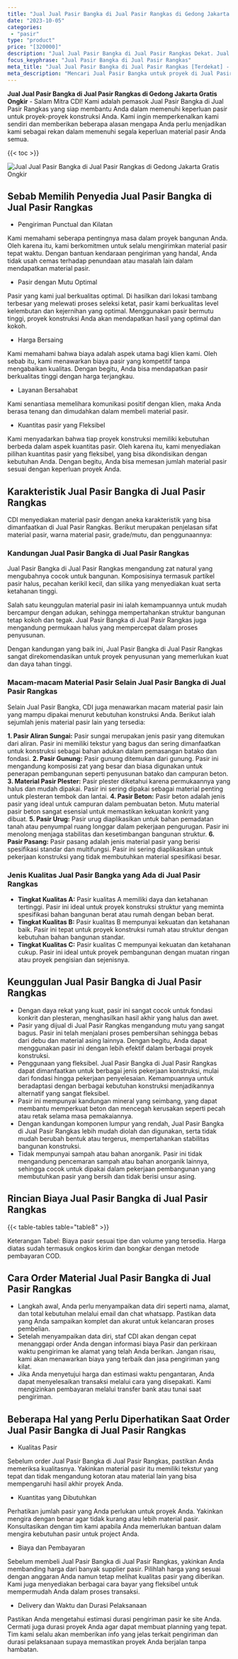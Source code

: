 ```yaml
---
title: "Jual Jual Pasir Bangka di Jual Pasir Rangkas di Gedong Jakarta Gratis Ongkir"
date: "2023-10-05"
categories:
 - "pasir"
type: "product"
price: "[320000]"
description: "Jual Jual Pasir Bangka di Jual Pasir Rangkas Dekat. Jual Pasir Bangka ini sering dipakai dalam proyek konstruksi sebagai bahan campuran yang terpilih dan halus. Silakan hubungi kami untuk informasi lebih lanjut."
focus_keyphrase: "Jual Pasir Bangka di Jual Pasir Rangkas"
meta_title: "Jual Jual Pasir Bangka di Jual Pasir Rangkas [Terdekat] - CDI"
meta_description: "Mencari Jual Pasir Bangka untuk proyek di Jual Pasir Rangkas? Kami menyediakan Jual Pasir Bangka berkualitas untuk material adukan. Dapatkan penawaran terbaik sekarang."
---
```


**Jual Jual Pasir Bangka di Jual Pasir Rangkas di Gedong Jakarta Gratis Ongkir** - Salam Mitra CDI! Kami adalah pemasok Jual Pasir Bangka di Jual Pasir Rangkas yang siap membantu Anda dalam memenuhi keperluan pasir untuk proyek-proyek konstruksi Anda. Kami ingin memperkenalkan kami sendiri dan memberikan beberapa alasan mengapa Anda perlu menjadikan kami sebagai rekan dalam memenuhi segala keperluan material pasir Anda semua.

{{< toc >}}

![Jual Jual Pasir Bangka di Jual Pasir Rangkas di Gedong Jakarta Gratis Ongkir](/images/pasir/pasir-bangunan-37.jpg)

## Sebab Memilih Penyedia Jual Pasir Bangka di Jual Pasir Rangkas

*   Pengiriman Punctual dan Kilatan

Kami memahami seberapa pentingnya masa dalam proyek bangunan Anda. Oleh karena itu, kami berkomitmen untuk selalu mengirimkan material pasir tepat waktu. Dengan bantuan kendaraan pengiriman yang handal, Anda tidak usah cemas terhadap penundaan atau masalah lain dalam mendapatkan material pasir.
*   Pasir dengan Mutu Optimal

Pasir yang kami jual berkualitas optimal. Di hasilkan dari lokasi tambang terbesar yang melewati proses seleksi ketat, pasir kami berkualitas level kelembutan dan kejernihan yang optimal. Menggunakan pasir bermutu tinggi, proyek konstruksi Anda akan mendapatkan hasil yang optimal dan kokoh.
*   Harga Bersaing

Kami memahami bahwa biaya adalah aspek utama bagi klien kami. Oleh sebab itu, kami menawarkan biaya pasir yang kompetitif tanpa mengabaikan kualitas. Dengan begitu, Anda bisa mendapatkan pasir berkualitas tinggi dengan harga terjangkau.
*   Layanan Bersahabat

Kami senantiasa memelihara komunikasi positif dengan klien, maka Anda berasa tenang dan dimudahkan dalam membeli material pasir.
*   Kuantitas pasir yang Fleksibel

Kami menyadarkan bahwa tiap proyek konstruksi memiliki kebutuhan berbeda dalam aspek kuantitas pasir. Oleh karena itu, kami menyediakan pilihan kuantitas pasir yang fleksibel, yang bisa dikondisikan dengan kebutuhan Anda. Dengan begitu, Anda bisa memesan jumlah material pasir sesuai dengan keperluan proyek Anda.

## Karakteristik Jual Pasir Bangka di Jual Pasir Rangkas

CDI menyediakan material pasir dengan aneka karakteristik yang bisa dimanfaatkan di Jual Pasir Rangkas. Berikut merupakan penjelasan sifat material pasir, warna material pasir, grade/mutu, dan penggunaannya:

### Kandungan Jual Pasir Bangka di Jual Pasir Rangkas

Jual Pasir Bangka di Jual Pasir Rangkas mengandung zat natural yang mengubahnya cocok untuk bangunan. Komposisinya termasuk partikel pasir halus, pecahan kerikil kecil, dan silika yang menyediakan kuat serta ketahanan tinggi.

Salah satu keunggulan material pasir ini ialah kemampuannya untuk mudah bercampur dengan adukan, sehingga mempertahankan struktur bangunan tetap kokoh dan tegak. Jual Pasir Bangka di Jual Pasir Rangkas juga mengandung permukaan halus yang mempercepat dalam proses penyusunan.

Dengan kandungan yang baik ini, Jual Pasir Bangka di Jual Pasir Rangkas sangat direkomendasikan untuk proyek penyusunan yang memerlukan kuat dan daya tahan tinggi.

### Macam-macam Material Pasir Selain Jual Pasir Bangka di Jual Pasir Rangkas

Selain Jual Pasir Bangka, CDI juga menawarkan macam material pasir lain yang mampu dipakai menurut kebutuhan konstruksi Anda. Berikut ialah sejumlah jenis material pasir lain yang tersedia:

**1\. Pasir Aliran Sungai:** Pasir sungai merupakan jenis pasir yang ditemukan dari aliran. Pasir ini memiliki tekstur yang bagus dan sering dimanfaatkan untuk konstruksi sebagai bahan adukan dalam pemasangan batako dan fondasi.
**2\. Pasir Gunung:** Pasir gunung ditemukan dari gunung. Pasir ini mengandung komposisi zat yang besar dan biasa digunakan untuk penerapan pembangunan seperti penyusunan batako dan campuran beton.
**3\. Material Pasir Plester:** Pasir plester diketahui karena permukaannya yang halus dan mudah dipakai. Pasir ini sering dipakai sebagai material penting untuk plesteran tembok dan lantai.
**4\. Pasir Beton:** Pasir beton adalah jenis pasir yang ideal untuk campuran dalam pembuatan beton. Mutu material pasir beton sangat esensial untuk memastikan kekuatan konkrit yang dibuat.
**5\. Pasir Urug:** Pasir urug diaplikasikan untuk bahan pemadatan tanah atau penyumpal ruang longgar dalam pekerjaan pengurugan. Pasir ini menolong menjaga stabilitas dan kesetimbangan bangunan struktur.
**6\. Pasir Pasang:** Pasir pasang adalah jenis material pasir yang berisi spesifikasi standar dan multifungsi. Pasir ini sering diaplikasikan untuk pekerjaan konstruksi yang tidak membutuhkan material spesifikasi besar.

### Jenis Kualitas Jual Pasir Bangka yang Ada di Jual Pasir Rangkas

*   **Tingkat Kualitas A:** Pasir kualitas A memiliki daya dan ketahanan tertinggi. Pasir ini ideal untuk proyek konstruksi struktur yang meminta spesifikasi bahan bangunan berat atau rumah dengan beban berat.
*   **Tingkat Kualitas B:** Pasir kualitas B mempunyai kekuatan dan ketahanan baik. Pasir ini tepat untuk proyek konstruksi rumah atau struktur dengan kebutuhan bahan bangunan standar.
*   **Tingkat Kualitas C:** Pasir kualitas C mempunyai kekuatan dan ketahanan cukup. Pasir ini ideal untuk proyek pembangunan dengan muatan ringan atau proyek pengisian dan sejenisnya.

## Keunggulan Jual Pasir Bangka di Jual Pasir Rangkas

*   Dengan daya rekat yang kuat, pasir ini sangat cocok untuk fondasi konkrit dan plesteran, menghasilkan hasil akhir yang halus dan awet.
*   Pasir yang dijual di Jual Pasir Rangkas mengandung mutu yang sangat bagus. Pasir ini telah menjalani proses pembersihan sehingga bebas dari debu dan material asing lainnya. Dengan begitu, Anda dapat menggunakan pasir ini dengan lebih efektif dalam berbagai proyek konstruksi.
*   Penggunaan yang fleksibel. Jual Pasir Bangka di Jual Pasir Rangkas dapat dimanfaatkan untuk berbagai jenis pekerjaan konstruksi, mulai dari fondasi hingga pekerjaan penyelesaian. Kemampuannya untuk beradaptasi dengan berbagai kebutuhan konstruksi menjadikannya alternatif yang sangat fleksibel.
*   Pasir ini mempunyai kandungan mineral yang seimbang, yang dapat membantu memperkuat beton dan mencegah kerusakan seperti pecah atau retak selama masa pemakaiannya.
*   Dengan kandungan komponen lumpur yang rendah, Jual Pasir Bangka di Jual Pasir Rangkas lebih mudah diolah dan digunakan, serta tidak mudah berubah bentuk atau tergerus, mempertahankan stabilitas bangunan konstruksi.
*   Tidak mempunyai sampah atau bahan anorganik. Pasir ini tidak mengandung pencemaran sampah atau bahan anorganik lainnya, sehingga cocok untuk dipakai dalam pekerjaan pembangunan yang membutuhkan pasir yang bersih dan tidak berisi unsur asing.

## Rincian Biaya Jual Pasir Bangka di Jual Pasir Rangkas

{{< table-tables table="table8" >}}

Keterangan Tabel: Biaya pasir sesuai tipe dan volume yang tersedia. Harga diatas sudah termasuk ongkos kirim dan bongkar dengan metode pembayaran COD.

## Cara Order Material Jual Pasir Bangka di Jual Pasir Rangkas

*   Langkah awal, Anda perlu menyampaikan data diri seperti nama, alamat, dan total kebutuhan melalui email dan chat whatsapp. Pastikan data yang Anda sampaikan komplet dan akurat untuk kelancaran proses pembelian.
*   Setelah menyampaikan data diri, staf CDI akan dengan cepat menanggapi order Anda dengan informasi biaya Pasir dan perkiraan waktu pengiriman ke alamat yang telah Anda berikan. Jangan risau, kami akan menawarkan biaya yang terbaik dan jasa pengiriman yang kilat.
*   Jika Anda menyetujui harga dan estimasi waktu pengantaran, Anda dapat menyelesaikan transaksi melalui cara yang disepakati. Kami mengizinkan pembayaran melalui transfer bank atau tunai saat pengiriman.

## Beberapa Hal yang Perlu Diperhatikan Saat Order Jual Pasir Bangka di Jual Pasir Rangkas

*   Kualitas Pasir

Sebelum order Jual Pasir Bangka di Jual Pasir Rangkas, pastikan Anda memeriksa kualitasnya. Yakinkan material pasir itu memiliki tekstur yang tepat dan tidak mengandung kotoran atau material lain yang bisa mempengaruhi hasil akhir proyek Anda.
*   Kuantitas yang Dibutuhkan

Perhatikan jumlah pasir yang Anda perlukan untuk proyek Anda. Yakinkan mengira dengan benar agar tidak kurang atau lebih material pasir. Konsultasikan dengan tim kami apabila Anda memerlukan bantuan dalam mengira kebutuhan pasir untuk project Anda.
*   Biaya dan Pembayaran

Sebelum membeli Jual Pasir Bangka di Jual Pasir Rangkas, yakinkan Anda membanding harga dari banyak supplier pasir. Pilihlah harga yang sesuai dengan anggaran Anda namun tetap melihat kualitas pasir yang diberikan. Kami juga menyediakan berbagai cara bayar yang fleksibel untuk mempermudah Anda dalam proses transaksi.
*   Delivery dan Waktu dan Durasi Pelaksanaan

Pastikan Anda mengetahui estimasi durasi pengiriman pasir ke site Anda. Cermati juga durasi proyek Anda agar dapat membuat planning yang tepat. Tim kami selalu akan memberikan info yang jelas terkait pengiriman dan durasi pelaksanaan supaya memastikan proyek Anda berjalan tanpa hambatan.